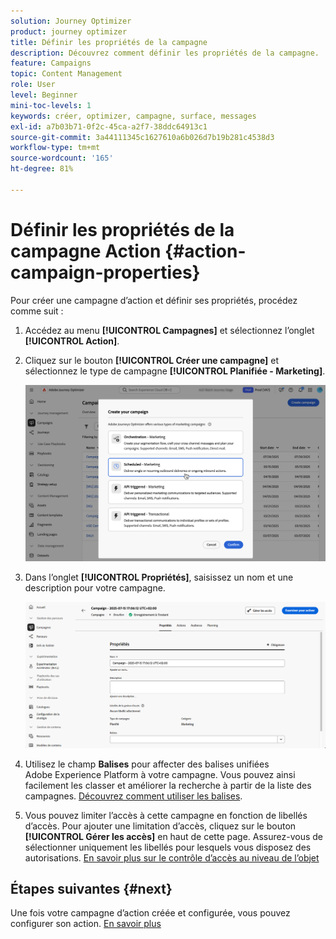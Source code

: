 ```yaml
---
solution: Journey Optimizer
product: journey optimizer
title: Définir les propriétés de la campagne
description: Découvrez comment définir les propriétés de la campagne.
feature: Campaigns
topic: Content Management
role: User
level: Beginner
mini-toc-levels: 1
keywords: créer, optimizer, campagne, surface, messages
exl-id: a7b03b71-0f2c-45ca-a2f7-38ddc64913c1
source-git-commit: 3a44111345c1627610a6b026d7b19b281c4538d3
workflow-type: tm+mt
source-wordcount: '165'
ht-degree: 81%

---
```


# Définir les propriétés de la campagne Action {#action-campaign-properties}

Pour créer une campagne d’action et définir ses propriétés, procédez comme suit :

1. Accédez au menu **[!UICONTROL Campagnes]** et sélectionnez l’onglet **[!UICONTROL Action]**.

1. Cliquez sur le bouton **[!UICONTROL Créer une campagne]** et sélectionnez le type de campagne **[!UICONTROL Planifiée - Marketing]**.

   ![](assets/create-campaign-modal.png)

1. Dans l’onglet **[!UICONTROL Propriétés]**, saisissez un nom et une description pour votre campagne.

   ![](assets/create-campaign-properties.png)

1. Utilisez le champ **Balises** pour affecter des balises unifiées Adobe Experience Platform à votre campagne. Vous pouvez ainsi facilement les classer et améliorer la recherche à partir de la liste des campagnes. [Découvrez comment utiliser les balises](../start/search-filter-categorize.md#tags).

1. Vous pouvez limiter l’accès à cette campagne en fonction de libellés d’accès. Pour ajouter une limitation d’accès, cliquez sur le bouton **[!UICONTROL Gérer les accès]** en haut de cette page. Assurez-vous de sélectionner uniquement les libellés pour lesquels vous disposez des autorisations. [En savoir plus sur le contrôle d’accès au niveau de l’objet](../administration/object-based-access.md)

## Étapes suivantes {#next}

Une fois votre campagne d’action créée et configurée, vous pouvez configurer son action. [En savoir plus](campaign-action.md)
